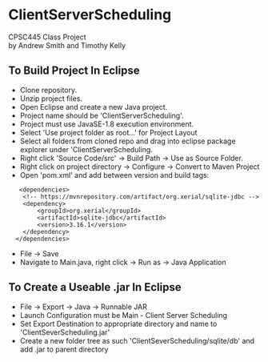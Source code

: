 # ClientServerScheduling
CPSC445 Class Project  
by Andrew Smith and Timothy Kelly

## To Build Project In Eclipse
* Clone repository.
* Unzip project files.
* Open Eclipse and create a new Java project. 
* Project name should be 'ClientServerScheduling'.
* Project must use JavaSE-1.8 execution environment.
* Select 'Use project folder as root...' for Project Layout
* Select all folders from cloned repo and drag into eclipse package explorer under 'ClientServerScheduling.
* Right click 'Source Code/src' -> Build Path -> Use as Source Folder.
* Right click on project directory -> Configure -> Convert to Maven Project
* Open 'pom.xml' and add between version and build tags:
```
   <dependencies>
  	<!-- https://mvnrepository.com/artifact/org.xerial/sqlite-jdbc -->
	<dependency>
    	<groupId>org.xerial</groupId>
    	<artifactId>sqlite-jdbc</artifactId>
    	<version>3.16.1</version>
	</dependency>
  </dependencies>
```
* File -> Save
* Navigate to Main.java, right click -> Run as -> Java Application

## To Create a Useable .jar In Eclipse
* File -> Export -> Java -> Runnable JAR
* Launch Configuration must be Main - Client Server Scheduling
* Set Export Destination to appropriate directory and name to 'ClientSeverScheduling.jar'
* Create a new folder tree as such 'ClientSeverScheduling/sqlite/db' and add .jar to parent directory
